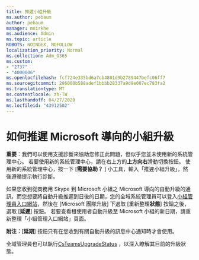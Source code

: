 ```yaml
---
title: 推遲小組升級
ms.author: pebaum
author: pebaum
manager: mnirkhe
ms.audience: Admin
ms.topic: article
ROBOTS: NOINDEX, NOFOLLOW
localization_priority: Normal
ms.collection: Adm_O365
ms.custom:
- "2737"
- "4000006"
ms.openlocfilehash: fcf724e335bd6a7cb4801d9b2789447befc06ff7
ms.sourcegitcommit: 286000b588adef1bbbb28337a9d9e087ec783fa2
ms.translationtype: MT
ms.contentlocale: zh-TW
ms.lasthandoff: 04/27/2020
ms.locfileid: "43912502"
---
```

# <a name="how-to-postpone-the-microsoft-driven-teams-upgrade"></a>如何推遲 Microsoft 導向的小組升級

**重要**：我們可以使用支援診斷來協助您修正此問題，但似乎您並未使用新的系統管理中心。 若要使用新的系統管理中心，請在右上方的**上方向右**滑動切換按鈕。 使用新的系統管理中心，按一下 [**需要協助？** ] 小工具，輸入「推遲小組升級」，然後遵循提示執行診斷。

如果您收到從商務用 Skype 到 Microsoft 小組之 Microsoft 導向的自動升級的通訊，而您想要將自動升級推遲到日後的日期，您的全域系統管理員可以登入[小組管理員入口網站](https://admin.teams.microsoft.com/dashboard)，然後在 [Microsoft 團隊升級] 下選取 [重新整理**狀態**] 按鈕之後，選取 [**延遲**] 按鈕。 若要查看租使用者自動升級至 Microsoft 小組的新日期，請重新整理「小組管理入口網站」頁面。

**附注：**[**延期**] 按鈕只有在您收到有關自動升級的訊息中心通知時才會使用。 

全域管理員也可以執行[CsTeamsUpgradeStatus](https://docs.microsoft.com/powershell/module/skype/get-csteamsupgradestatus?view=skype-ps) ，以深入瞭解其目前的升級狀態。
